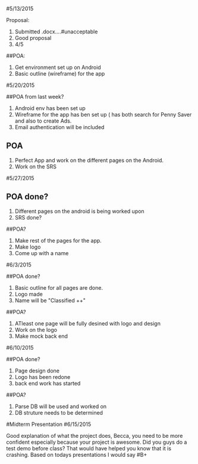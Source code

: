 #5/13/2015	

Proposal:

1. Submitted .docx....#unacceptable
2. Good proposal
3. 4/5

##POA:

1. Get environment set up on Android
2. Basic outline (wireframe) for the app 

#5/20/2015

##POA from last week?

1. Android env has been set up
2. Wireframe for the app has ben set up ( has both search for Penny Saver and also to create Ads.
3. Email authentication will be included

## POA

1. Perfect App and work on the different pages on the Android.
2. Work on the SRS

#5/27/2015

## POA done?
1. Different pages on the android is being worked upon
2. SRS done?

##POA?
1. Make rest of the pages for the app.
2. Make logo
3. Come up with a name

#6/3/2015

##POA done?

1. Basic outline for all pages are done.
2. Logo made
3. Name will be "Classified ++"

##POA?

1. ATleast one page will be fully desined with logo and design
2. Work on the logo
3. Make mock back end

#6/10/2015

##POA done?
1. Page design done
2. Logo has been redone
3. back end work has started

##POA?
1. Parse DB will be used and worked on
2. DB struture needs to be determined

#Midterm Presentation
#6/15/2015

Good explanation of what the project does, Becca, you need to be more confident especially because your project is awesome.
Did you guys do a test demo before class? That would have helped you know that it is crashing.
Based on todays presentations I would say #B+





